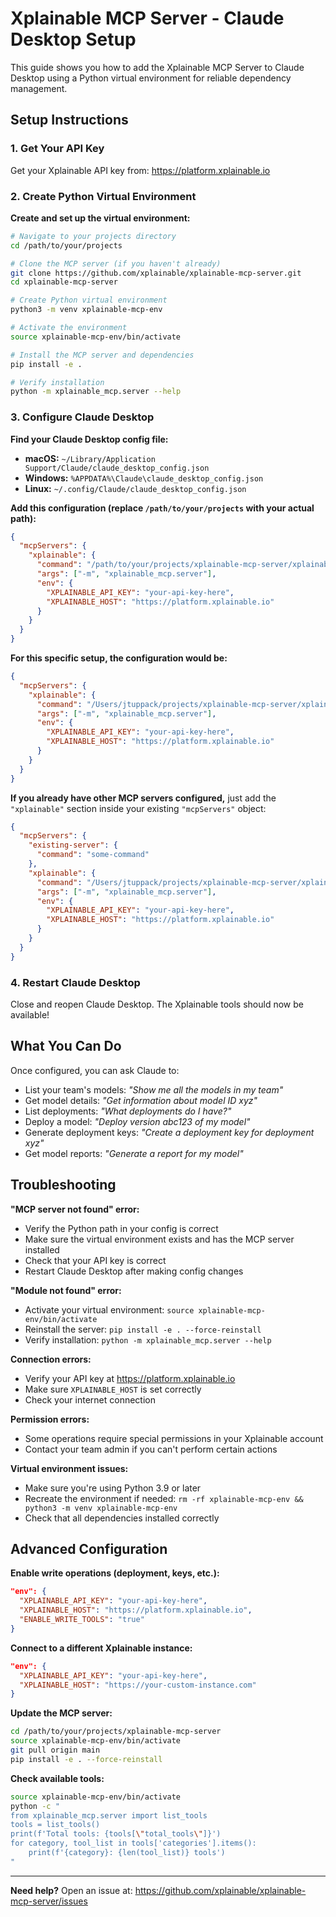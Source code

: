 # Xplainable MCP Server - Claude Desktop Setup

This guide shows you how to add the Xplainable MCP Server to Claude Desktop using a Python virtual environment for reliable dependency management.

## Setup Instructions

### 1. Get Your API Key
Get your Xplainable API key from: https://platform.xplainable.io

### 2. Create Python Virtual Environment

**Create and set up the virtual environment:**

```bash
# Navigate to your projects directory
cd /path/to/your/projects

# Clone the MCP server (if you haven't already)
git clone https://github.com/xplainable/xplainable-mcp-server.git
cd xplainable-mcp-server

# Create Python virtual environment
python3 -m venv xplainable-mcp-env

# Activate the environment
source xplainable-mcp-env/bin/activate

# Install the MCP server and dependencies
pip install -e .

# Verify installation
python -m xplainable_mcp.server --help
```

### 3. Configure Claude Desktop

**Find your Claude Desktop config file:**
- **macOS:** `~/Library/Application Support/Claude/claude_desktop_config.json`
- **Windows:** `%APPDATA%\Claude\claude_desktop_config.json`  
- **Linux:** `~/.config/Claude/claude_desktop_config.json`

**Add this configuration (replace `/path/to/your/projects` with your actual path):**

```json
{
  "mcpServers": {
    "xplainable": {
      "command": "/path/to/your/projects/xplainable-mcp-server/xplainable-mcp-env/bin/python",
      "args": ["-m", "xplainable_mcp.server"],
      "env": {
        "XPLAINABLE_API_KEY": "your-api-key-here",
        "XPLAINABLE_HOST": "https://platform.xplainable.io"
      }
    }
  }
}
```

**For this specific setup, the configuration would be:**

```json
{
  "mcpServers": {
    "xplainable": {
      "command": "/Users/jtuppack/projects/xplainable-mcp-server/xplainable-mcp-env/bin/python",
      "args": ["-m", "xplainable_mcp.server"],
      "env": {
        "XPLAINABLE_API_KEY": "your-api-key-here",
        "XPLAINABLE_HOST": "https://platform.xplainable.io"
      }
    }
  }
}
```

**If you already have other MCP servers configured,** just add the `"xplainable"` section inside your existing `"mcpServers"` object:

```json
{
  "mcpServers": {
    "existing-server": {
      "command": "some-command"
    },
    "xplainable": {
      "command": "/Users/jtuppack/projects/xplainable-mcp-server/xplainable-mcp-env/bin/python",
      "args": ["-m", "xplainable_mcp.server"],
      "env": {
        "XPLAINABLE_API_KEY": "your-api-key-here",
        "XPLAINABLE_HOST": "https://platform.xplainable.io"
      }
    }
  }
}
```

### 4. Restart Claude Desktop

Close and reopen Claude Desktop. The Xplainable tools should now be available!

## What You Can Do

Once configured, you can ask Claude to:

- List your team's models: *"Show me all the models in my team"*
- Get model details: *"Get information about model ID xyz"*
- List deployments: *"What deployments do I have?"*
- Deploy a model: *"Deploy version abc123 of my model"*
- Generate deployment keys: *"Create a deployment key for deployment xyz"*
- Get model reports: *"Generate a report for my model"*

## Troubleshooting

**"MCP server not found" error:**
- Verify the Python path in your config is correct
- Make sure the virtual environment exists and has the MCP server installed
- Check that your API key is correct
- Restart Claude Desktop after making config changes

**"Module not found" error:**
- Activate your virtual environment: `source xplainable-mcp-env/bin/activate`
- Reinstall the server: `pip install -e . --force-reinstall`
- Verify installation: `python -m xplainable_mcp.server --help`

**Connection errors:**
- Verify your API key at https://platform.xplainable.io
- Make sure `XPLAINABLE_HOST` is set correctly
- Check your internet connection

**Permission errors:**
- Some operations require special permissions in your Xplainable account
- Contact your team admin if you can't perform certain actions

**Virtual environment issues:**
- Make sure you're using Python 3.9 or later
- Recreate the environment if needed: `rm -rf xplainable-mcp-env && python3 -m venv xplainable-mcp-env`
- Check that all dependencies installed correctly

## Advanced Configuration

**Enable write operations (deployment, keys, etc.):**
```json
"env": {
  "XPLAINABLE_API_KEY": "your-api-key-here",
  "XPLAINABLE_HOST": "https://platform.xplainable.io",
  "ENABLE_WRITE_TOOLS": "true"
}
```

**Connect to a different Xplainable instance:**
```json
"env": {
  "XPLAINABLE_API_KEY": "your-api-key-here",
  "XPLAINABLE_HOST": "https://your-custom-instance.com"
}
```

**Update the MCP server:**
```bash
cd /path/to/your/projects/xplainable-mcp-server
source xplainable-mcp-env/bin/activate
git pull origin main
pip install -e . --force-reinstall
```

**Check available tools:**
```bash
source xplainable-mcp-env/bin/activate
python -c "
from xplainable_mcp.server import list_tools
tools = list_tools()
print(f'Total tools: {tools[\"total_tools\"]}')
for category, tool_list in tools['categories'].items():
    print(f'{category}: {len(tool_list)} tools')
"
```

---

**Need help?** Open an issue at: https://github.com/xplainable/xplainable-mcp-server/issues